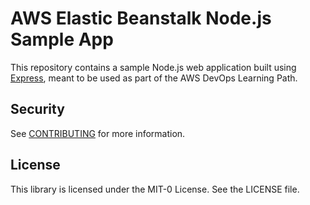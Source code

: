 # AWS Elastic Beanstalk Node.js Sample App

This repository contains a sample Node.js web application built using [Express](https://expressjs.com/), meant to be used as part of the AWS DevOps Learning Path.

## Security

See [CONTRIBUTING](CONTRIBUTING.md#security-issue-notifications) for more information.

## License

This library is licensed under the MIT-0 License. See the LICENSE file.

